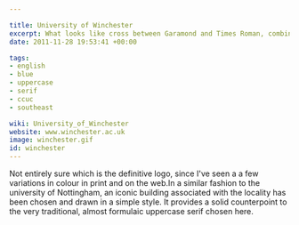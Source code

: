 ```yaml
---

title: University of Winchester
excerpt: What looks like cross between Garamond and Times Roman, combined with an iconic landmark
date: 2011-11-28 19:53:41 +00:00

tags:
- english
- blue
- uppercase
- serif
- ccuc
- southeast

wiki: University_of_Winchester
website: www.winchester.ac.uk
image: winchester.gif
id: winchester
---
```


Not entirely sure which is the definitive logo, since I've seen a a few variations in colour in print and on the web.In a similar fashion to the university of Nottingham, an iconic building associated with the locality has been chosen and drawn in a simple style. It provides a solid counterpoint to the very traditional, almost formulaic uppercase serif chosen here.
